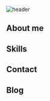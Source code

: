 ![header](https://capsule-render.vercel.app/api?type=waving&color=gradient&height=300&section=header&text=Just%20do%20it!&fontSize=64&animation=twinkling)

## About me



## Skills



## Contact



## Blog



<!--
**jayur830/jayur830** is a ✨ _special_ ✨ repository because its `README.md` (this file) appears on your GitHub profile.

Here are some ideas to get you started:

- 🔭 I’m currently working on ...
- 🌱 I’m currently learning ...
- 👯 I’m looking to collaborate on ...
- 🤔 I’m looking for help with ...
- 💬 Ask me about ...
- 📫 How to reach me: ...
- 😄 Pronouns: ...
- ⚡ Fun fact: ...
-->
